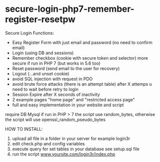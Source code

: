 # secure-login-php7-remember-register-resetpw

Secure Login Functions:
- Easy Register Form with just email and password (no need to confirm email)
- Login (using DB and sessions)
- Remember checkbox (cookie with secure token and selector) more secure if run in PHP 7 (but works in 5.6 too)
- Reset password (send email to the user for recovery)
- Logout (...and unset cookie)
- avoid SQL injection with request in PDO
- avoid brute force attacks (there is an attempt table) after X attemps u need to wait before retry to login
- Session Expire after X seconds of inactivity
- 2 example pages "home page" and "restricted access page"
- full and easy implementation in your website and script

require DB Mysql
if run in PHP > 7 the script use random_bytes,
otherwise the script will use openssl_random_pseudo_bytes

HOW TO INSTALL:
 1. upload all file in a folder in your server for example login3r
 2. edit check.php and config variables
 3. execute query for set tables in your database see setup.sql file
 4. run the script www.yoursite.com/login3r/index.php

